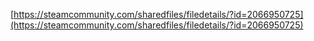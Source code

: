 [https://steamcommunity.com/sharedfiles/filedetails/?id=2066950725](https://steamcommunity.com/sharedfiles/filedetails/?id=2066950725)
